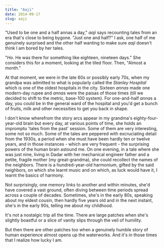 ```yaml
---
title: "Aaji"
date: 2014-09-17
slug: aaji
---
```


"Used to be one and a half annas a day," _aaji_ says recounting tales from an
era that's close to being bygone. "Just one and half?" I ask, one half of me
genuinely surprised and the other half wanting to make sure _aaji_ doesn't think
I am bored by her tales.

"_Ho_. He was there for something like eighteen, nineteen days." She considers
this for a moment, looking at the tiled floor. Then, "Almost a month."

At that moment, we were in the late 60s or possibly early 70s, when my grandpa
was admitted to what is popularly called the _Stanley Hospital_ which is one of
the oldest hospitals in the city. Sixteen _annas_ made one modern-day rupee and
_annas_ were the paisas of those times (till we decided to shift to the metric,
base-100 system). For one-and-half *anna*s a day, you could be in the general
ward of the hospital and you'd get a bunch of fruits, milk and other necessities
to get you back in shape.

I don't know wherefrom the story arcs appear in my grandma's
eighty-four-year-old brain but every day, at various points of time, she holds
an impromptu 'tales from the past' session. Some of them are very interesting,
some not so much. Some of the tales are peppered with excruciating detail from
the 1930s, a period when she must have been hardly ten or twelve years, and in
those instances - which are very frequent - the surprising powers of the human
brain astound me. On one evening, in a tale where she was just nine, living in
Dadar with her mechanical engineer father and a petite, fragile mother (my
great-grandma), she could recollect the names of the neighbors. There is a
hundred-year-old harmonium, gifted by the said neighbors, on which she learnt
music and on which, as luck would have it, I learnt the basics of harmony.

Not surprisingly, one memory links to another and within minutes, she'd have
covered a vast ground, often diving between time periods spread across a couple
of decades. Sometimes, she's in the early 80s, speaking about my eldest cousin,
then hardly five years old and in the next instant, she's in the early 90s,
telling me about my childhood.

It's not a nostalgic trip all the time. There are large patches when she's
slightly boastful or a slice of vanity slips through the veil of humility.

But then there are other patches too when a genuinely humble story of human
experience almost opens up the waterworks. And it's in those times that I
realize how lucky I am.
